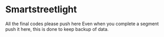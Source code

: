 # Smartstreetlight
All the final codes please push here
Even when you complete a segment push it here, this is done to keep backup of data.
